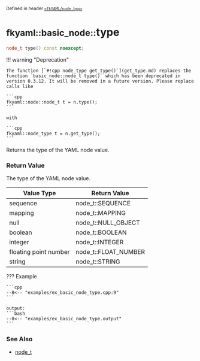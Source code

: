 <small>Defined in header [`<fkYAML/node.hpp>`](https://github.com/fktn-k/fkYAML/blob/develop/include/fkYAML/node.hpp)</small>

# <small>fkyaml::basic_node::</small>type

```cpp
node_t type() const noexcept;
```

!!! warning "Deprecation"

    The function [`#!cpp node_type get_type()`](get_type.md) replaces the function `basic_node::node_t type()` which has been deprecated in version 0.3.12. It will be removed in a future version. Please replace calls like  
    
    ```cpp
    fkyaml::node::node_t t = n.type();
    ```
    
    with  
    
    ```cpp
    fkyaml::node_type t = n.get_type();
    ```

Returns the type of the YAML node value.  

### **Return Value**

The type of the YAML node value.

| Value Type            | Return Value         |
| --------------------- | -------------------- |
| sequence              | node_t::SEQUENCE     |
| mapping               | node_t::MAPPING      |
| null                  | node_t::NULL_OBJECT  |
| boolean               | node_t::BOOLEAN      |
| integer               | node_t::INTEGER      |
| floating point number | node_t::FLOAT_NUMBER |
| string                | node_t::STRING       |

??? Example

    ```cpp
    --8<-- "examples/ex_basic_node_type.cpp:9"
    ```

    output:
    ```bash
    --8<-- "examples/ex_basic_node_type.output"
    ```

### **See Also**

* [node_t](node_t.md)

